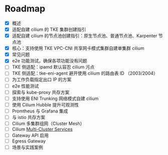 # Roadmap

- [x] 概述
- [x] 适配自建 cilium 的 TKE 集群创建指引
- [x] 适配自建 cilium 的节点池创建指引：原生节点池、普通节点池、Karpenter 节点池
- [x] 核心：支持使用 TKE VPC-CNI 共享网卡模式集群自建单集群 cilium
- [x] 常见问题
- [x] e2e 功能测试，确保各项功能没有问题
- [ ] TKE 侧适配：ipamd 默认容忍 cilium 污点
- [ ] TKE 侧适配：tke-eni-agent 避开使用 cilium 的路由表 ID （2003/2004）
- [ ] 为工作负载指定出口 IP 的方案
- [ ] e2e 性能测试
- [ ] 探索与 kube-proxy 共存方案
- [ ] 支持使用 ENI Trunking 网络模式自建 cilium
- [ ] 使用 Cilium Hubble 提升可观测性
- [ ] Promtheus 与 Grafana 集成
- [ ] 与 istio 共存方案
- [ ] Cilium 多集群组网（Cluster Mesh）
- [ ] Cilium [Multi-Cluster Services](https://docs.cilium.io/en/latest/network/clustermesh/mcsapi/)
- [ ] Gateway API 启用
- [ ] Egress Gateway
- [ ] 场景与实践案例
